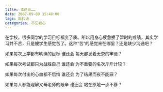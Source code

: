 ```yaml
---
title: 谁还会……
date: 2007-09-09 15:48:08
tags: 现代诗
categories: 不忘初心
---
```

在学校，很多同学的学习目标都变了质。所以用身心疲惫换了暂时的成绩，其实学习并不苦，只是被学生感觉苦了。这种“苦”的感觉来在哪里？还是缺少沟通吧？
<!-- more -->
如果每次上学都有明确的目标
谁还会
每天都发着无奈的牢骚？

如果每次考试都只为战胜自己
谁还会
为不重要的名次斤斤计较？

如果每次付出的心血都不后悔
谁还会
为了结果而夜不能寐？

如果每人都能理解父母老师的艰辛
谁还会
站在原地一步不移？